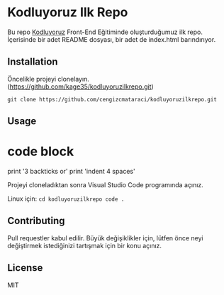 # Kodluyoruz Ilk Repo
Bu repo [Kodluyoruz](https://www.kodluyoruz.org/) Front-End Eğitiminde oluşturduğumuz ilk repo. İçerisinde bir adet README dosyası, bir adet de index.html barındırıyor.
## Installation
Öncelikle projeyi clonelayın. (https://github.com/kage35/kodluyoruzilkrepo.git)

``
git clone https://github.com/cengizcmataraci/kodluyoruzilkrepo.git
``
## Usage

# code block
print '3 backticks or'
print 'indent 4 spaces'

Projeyi cloneladıktan sonra Visual Studio Code programında açınız.

Linux için:
``
cd kodluyoruzilkrepo
code .
``
## Contributing
Pull requestler kabul edilir. Büyük değişiklikler için, lütfen önce neyi değiştirmek istediğinizi tartışmak için bir konu açınız.

## License
MIT
